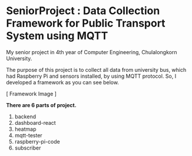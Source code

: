 # SeniorProject : Data Collection Framework for Public Transport System using MQTT
My senior project in 4th year of Computer Engineering, Chulalongkorn University.

The purpose of this project is to collect all data from university bus, which had Raspberry Pi and sensors installed, by using MQTT protocol. So, I developed a framework as you can see below.

[ Framework Image ]

**There are 6 parts of project.**
1. backend
2. dashboard-react
3. heatmap
4. mqtt-tester
5. raspberry-pi-code
6. subscriber

